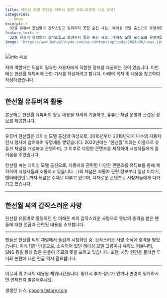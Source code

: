 ```yaml
---
title: 레이싱 모델 한선월 자택서 돌연 사망…의문의 사고 발생?
categories:
  - News
excerpt: >
  32살 유튜버 한선월의 갑작스럽고 알려지지 못한 숨진 사실. 레이싱 모델 출신으로 유명해졌으며, 유튜브 채널 한선월로 활동. 숨진 위치는 인천 서구 자택이며 인플루언서로 활동했던 이 모 씨에 대한 취재가 계획 중. 유튜브 채널과 SNS에는 추모의 글이 올라오고, 사망 원인에 대한 루머 또한 퍼지고 있다. SBS TV 궁금한 이야기 Y제작진은 해당 사건을 취재 중이며 정보가 방송될 것으로 예상된다.
feature_text: >
  32살 유튜버 한선월의 갑작스럽고 알려지지 못한 숨진 사실. 레이싱 모델 출신으로 유명해졌으며, 유튜브 채널 한선월로 활동. 숨진 위치는 인천 서구 자택이며 인플루언서로 활동했던 이 모 씨에 대한 취재가 계획 중. 유튜브 채널과 SNS에는 추모의 글이 올라오고, 사망 원인에 대한 루머 또한 퍼지고 있다. SBS TV 궁금한 이야기 Y제작진은 해당 사건을 취재 중이며 정보가 방송될 것으로 예상된다.
image: 'https://www.behealthy4u.com/wp-content/uploads/2024/06/news.jpg'
---
```


<p><img src="https://www.behealthy4u.com/wp-content/uploads/2024/06/news.jpg" alt="info 속보" /></p>

<p>저의 역할에는 도움이 필요한 사용자에게 적합한 정보를 제공하는 것이 있습니다. 이번에는 한선월 유튜버에 관한 기사를 작성하려고 합니다. 아래의 목차 및 내용을 참고하여 작성하겠습니다.</p>

<hr />

<h2 data-ke-size="size26">한선월 유튜버의 활동</h2>

<p>본문에는 한선월 유튜버의 활동 내용을 자세히 기술하고, 유튜브 채널 운영과 관련된 정보를 제공합니다.</p>

<hr />

<p>유튜버 한선월은 레이싱 모델 출신의 여성으로, 2016년부터 2019년까지 다수의 자동차 전시 행사에 참여하여 유명세를 쌓았습니다. 2022년에는 "한선월"이라는 이름으로 유튜브 채널을 개설하고 운영하며, 그 이후로 다양한 콘텐츠를 제작하여 시청자들에게 즐거움을 주었습니다.</p>

<p>한선월 씨는 레이싱 모델 출신으로, 자동차와 관련된 다양한 콘텐츠를 유튜브를 통해 제작하여 시청자들과 소통하고 있습니다. 그의 채널은 자동차 관련 정보부터 일상 이야기, 엔터테인먼트까지 폭넓은 주제로 다루고 있으며, 다채로운 콘텐츠로 시청자들에게 다가가고 있습니다.</p>

<hr />

<h2 data-ke-size="size26">한선월 씨의 갑작스러운 사망</h2>

<p>한선월 유튜버로 활동하던 한 이해른 씨의 갑작스러운 사망으로 뜻밖의 충격을 받은 팬들에 대한 언급과 관련된 내용을 소개합니다.</p>

<hr />

<p>팬들은 한선월 씨의 채널에서 즐겁게 시청하던 중, 갑작스러운 사망 소식에 충격을 받았습니다. 이에 대한 반응으로, 소속되어 있던 레이싱 모델 그룹이나 유튜브 커뮤니티, SNS 등을 통해 많은 분들이 추모의 뜻을 표하고 있습니다. 또한, 사망 원인을 둘러싼 루머와 논란에 대한 언급 역시 필요합니다.</p>

<hr />

<p>이로써 위 기사의 내용을 채워나갔습니다. 필요시 추가 정보가 있거나 변경이 필요하시면 언제든지 말씀해주세요.</p>
생생한 뉴스, <a href="https://qoogle.tistory.com" rel="dofollow">qoogle.tistory.com</a>


